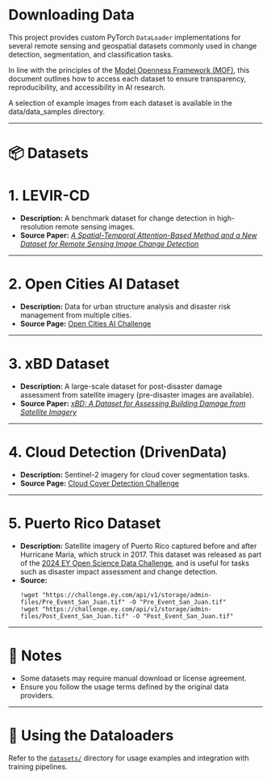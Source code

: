 # Downloading Data

This project provides custom PyTorch `DataLoader` implementations for several remote sensing and geospatial datasets commonly used in change detection, segmentation, and classification tasks.

In line with the principles of the [Model Openness Framework (MOF)](https://arxiv.org/pdf/2403.13784), this document outlines how to access each dataset to ensure transparency, reproducibility, and accessibility in AI research.

A selection of example images from each dataset is available in the data/data_samples directory.

---

# 📦 Datasets

# 1. **LEVIR-CD**
- **Description:** A benchmark dataset for change detection in high-resolution remote sensing images.
- **Source Paper:** [_A Spatial-Temporal Attention-Based Method and a New Dataset for Remote Sensing Image Change Detection_](https://doi.org/10.3390/rs12101662)

---

# 2. **Open Cities AI Dataset**
- **Description:** Data for urban structure analysis and disaster risk management from multiple cities.
- **Source Page:** [Open Cities AI Challenge](https://source.coop/repositories/open-cities/ai-challenge/description)

---

# 3. **xBD Dataset**
- **Description:** A large-scale dataset for post-disaster damage assessment from satellite imagery (pre-disaster images are available).
- **Source Paper:** [_xBD: A Dataset for Assessing Building Damage from Satellite Imagery_](https://arxiv.org/abs/1911.09296)

---

# 4. **Cloud Detection (DrivenData)**
- **Description:** Sentinel-2 imagery for cloud cover segmentation tasks.
- **Source Page:** [Cloud Cover Detection Challenge](https://source.coop/repositories/radiantearth/cloud-cover-detection-challenge/description)

---

# 5. **Puerto Rico Dataset**
- **Description:**  Satellite imagery of Puerto Rico captured before and after Hurricane Maria, which struck in 2017. This dataset was released as part of the [2024 EY Open Science Data Challenge](https://challenge.ey.com/2024), and is useful for tasks such as disaster impact assessment and change detection.
- **Source:**
    ```shell
    !wget "https://challenge.ey.com/api/v1/storage/admin-files/Pre_Event_San_Juan.tif" -O "Pre_Event_San_Juan.tif"
    !wget "https://challenge.ey.com/api/v1/storage/admin-files/Post_Event_San_Juan.tif" -O "Post_Event_San_Juan.tif"
    ```
---

# 📘 Notes
- Some datasets may require manual download or license agreement.
- Ensure you follow the usage terms defined by the original data providers.

---

# 📂 Using the Dataloaders
Refer to the [`datasets/`](./datasets) directory for usage examples and integration with training pipelines.
